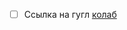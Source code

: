 - [ ] Ссылка на гугл [колаб](https://colab.research.google.com/drive/1874QqNVN6usQP2mTFFaJh4jtK_i5Aswp#scrollTo=qjo83Ds1NrNZ)

